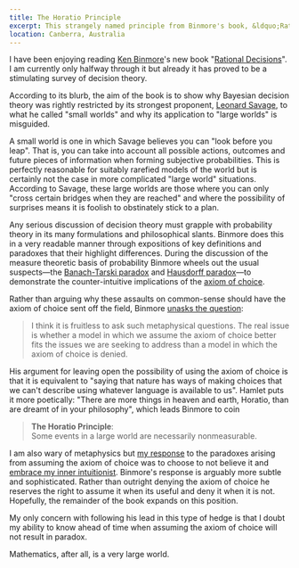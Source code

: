 ```yaml
---
title: The Horatio Principle
excerpt: This strangely named principle from Binmore's book, &ldquo;Rational Decisions&rdquo;, has an unusual take on the axiom of choice and its implications for probability.
location: Canberra, Australia
---
```


I have been enjoying reading [Ken Binmore][binmore]'s new book 
"[Rational Decisions][ratdec]". I am currently only halfway through it but 
already it has proved to be a stimulating survey of decision theory.

[binmore]: http://en.wikipedia.org/wiki/Kenneth_Binmore 
[ratdec]: http://www.librarything.com/work/book/41239432

According to its blurb, the aim of the book is to show why Bayesian decision 
theory was rightly restricted by its strongest proponent, [Leonard Savage][], to 
what he called "small worlds" and why its application to "large worlds" is 
misguided.

[leonard savage]: http://en.wikipedia.org/wiki/Leonard_Jimmie_Savage

A small world is one in which Savage believes you can "look before you leap".
That is, you can take into account all possible actions, outcomes and future 
pieces of information when forming subjective probabilities. This is perfectly
reasonable for suitably rarefied models of the world but is certainly not the
case in more complicated "large world" situations. According to Savage, these 
large worlds are those where you can only "cross certain bridges when they are 
reached" and where the possibility of surprises means it is foolish to 
obstinately stick to a plan.

[black swans]: http://en.wikipedia.org/wiki/Black_swan_theory

Any serious discussion of decision theory must grapple with probability theory
in its many formulations and philosophical slants. Binmore does this in a very 
readable manner through expositions of key definitions and paradoxes that 
their highlight differences.
During the discussion of the measure theoretic basis of probability Binmore 
wheels out the usual suspects—the [Banach-Tarski paradox][btp] and
[Hausdorff paradox][hp]—to demonstrate the counter-intuitive implications of the 
[axiom of choice][aoc].

[btp]: http://en.wikipedia.org/wiki/Banach-Tarski_paradox
[hp]: http://en.wikipedia.org/wiki/Hausdorff_paradox
[aoc]: http://en.wikipedia.org/wiki/Axiom_of_choice

Rather than arguing why these assaults on common-sense should have the axiom of
choice sent off the field, Binmore [unasks the question][mu]:

> I think it is fruitless to ask such metaphysical questions. The real
> issue is whether a model in which we assume the axiom of choice better
> fits the issues we are seeking to address than a model in which the axiom
> of choice is denied.

[mu]: http://www.catb.org/jargon/html/M/mu.html

His argument for leaving open the possibility of using the axiom of choice 
is that it is equivalent to "saying that nature has ways of making choices that 
we can't describe using whatever language is available to us". Hamlet puts it
more poetically: "There are more things in heaven and earth, Horatio, 
than are dreamt of in your philosophy", which leads Binmore to coin

> **The Horatio Principle**:    
> Some events in a large world are necessarily nonmeasurable.

I am also wary of metaphysics but [my response][paoc] to the paradoxes arising 
from assuming the axiom of choice was to choose to not believe it and 
[embrace my inner intuitionist][ccm]. Binmore's response is arguably more subtle
and sophisticated. Rather than outright denying the axiom of choice he reserves
the right to assume it when its useful and deny it when it is not. Hopefully,
the remainder of the book expands on this position.

My only concern with following his lead in this type of hedge is that I doubt 
my ability to know ahead of time when assuming the axiom of choice will not 
result in paradox.

Mathematics, after all, is a very large world.

[paoc]: http://mark.reid.name/iem/prediction-and-the-axiom-of-choice.html
[ccm]: http://mark.reid.name/iem/constructive-and-classical-mathematics.html
